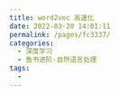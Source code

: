 ```yaml
---
title: word2vec 高速化
date: 2022-03-20 14:01:11
permalink: /pages/fc3337/
categories:
  - 深度学习
  - 鱼书进阶-自然语言处理
tags:
  - 
---
```

